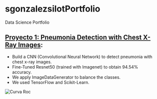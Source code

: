 # sgonzalezsilotPortfolio
Data Science Portfolio

## [Proyecto 1: Pneumonia Detection with Chest X-Ray Images](https://github.com/sgonzalezsilot/FinalProjectComputerVision): 
* Build a CNN (Convolutional Neural Network) to detect pneumonia with chest x-ray images.
* Fine-Tuned Resnet50 (trained with Imagenet) to obtain 94.54% accuracy.
* We apply ImageDataGenerator to balance the classes.
* We used TensorFlow and Scikit-Learn.

![Curva Roc](https://github.com/sgonzalezsilot/sgonzalezsilotPortfolio/blob/main/images/ROC.png)
